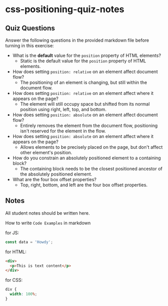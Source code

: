 # css-positioning-quiz-notes

## Quiz Questions

Answer the following questions in the provided markdown file before turning in this exercise:

- What is the **default** value for the `position` property of HTML elements?
  - Static is the default value for the `position` property of HTML elements.
- How does setting `position: relative` on an element affect document flow?
  - The positioning of an element is changing, but still within the document flow.
- How does setting `position: relative` on an element affect where it appears on the page?
  - The element will still occupy space but shifted from its normal position using right, left, top, and bottom.
- How does setting `position: absolute` on an element affect document flow?
  - Entirely removes the element from the document flow, positioning isn't reserved for the element in the flow.
- How does setting `position: absolute` on an element affect where it appears on the page?
  - Allows elements to be precisely placed on the page, but don't affect other element's position.
- How do you constrain an absolutely positioned element to a containing block?
  - The containing block needs to be the closest positioned ancestor of the absolutely positioned element.
- What are the four box offset properties?
  - Top, right, bottom, and left are the four box offset properties.

## Notes

All student notes should be written here.

How to write `Code Examples` in markdown

for JS:

```javascript
const data = 'Howdy';
```

for HTML:

```html
<div>
  <p>This is text content</p>
</div>
```

for CSS:

```css
div {
  width: 100%;
}
```
